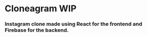 # Cloneagram WIP

### Instagram clone made using React for the frontend and Firebase for the backend.

